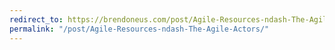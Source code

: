 ```yaml
---
redirect_to: https://brendoneus.com/post/Agile-Resources-ndash-The-Agile-Actors/
permalink: "/post/Agile-Resources-ndash-The-Agile-Actors/"
---
```

